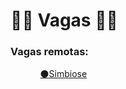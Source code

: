 <h1>👨‍💼 Vagas 👩‍💼</h1>
<h3>Vagas remotas:</h3>
<ul>
  <ol><a href="https://medium.com/@simbioseventure/processos-de-sele%C3%A7%C3%A3o-da-simbiose-5a5b66149dff">⚫Simbiose</ol></a>
</ul>
